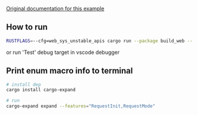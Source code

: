 [Original documentation for this example][dox]

[dox]: https://rustwasm.github.io/docs/wasm-bindgen/examples/without-a-bundler.html

## How to run

```sh
RUSTFLAGS=--cfg=web_sys_unstable_apis cargo run --package build_web -- --bin test
```

or run 'Test' debug target in vscode debugger

## Print enum macro info to terminal

```sh
# install dep
cargo install cargo-expand

# run
cargo-expand expand --features="RequestInit,RequestMode"
```